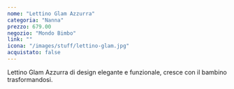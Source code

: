 ```yaml
---
nome: "Lettino Glam Azzurra"
categoria: "Nanna"
prezzo: 679.00
negozio: "Mondo Bimbo"
link: ""
icona: "/images/stuff/lettino-glam.jpg"
acquistato: false
---
```


Lettino Glam Azzurra di design elegante e funzionale, cresce con il bambino trasformandosi.

